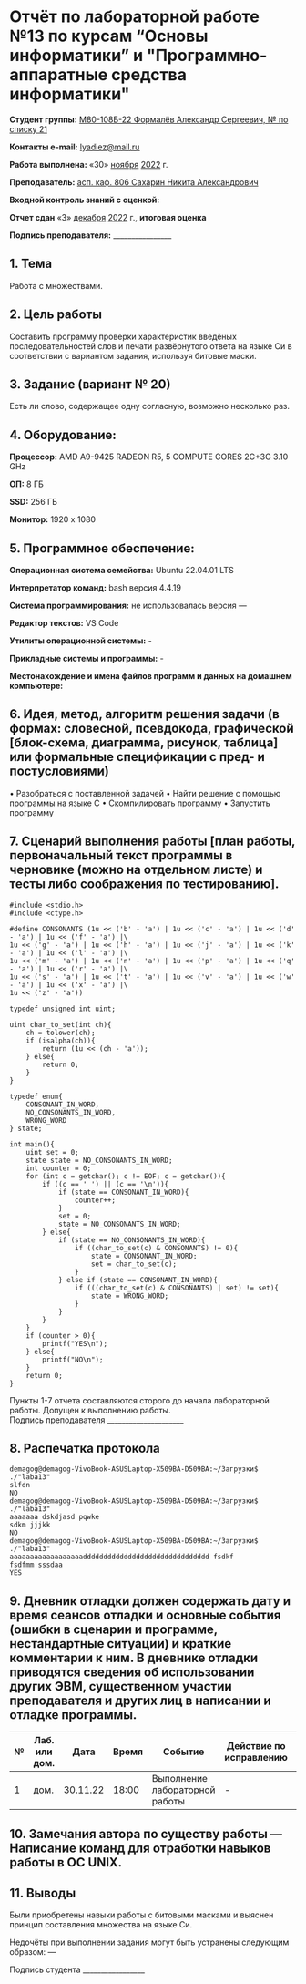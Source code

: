 # Отчёт по лабораторной работе №13 по курсам “Основы информатики” и "Программно-аппаратные средства информатики"

<b>Студент группы:</b> <ins>М80-108Б-22 Формалёв Александр Сергеевич, № по списку 21</ins> 

<b>Контакты e-mail:</b> <ins>lyadiez@mail.ru</ins>

<b>Работа выполнена:</b> «30» <ins>ноября</ins> <ins>2022</ins> г.

<b>Преподаватель:</b> <ins>асп. каф. 806 Сахарин Никита Александрович</ins>

<b>Входной контроль знаний с оценкой:</b> <ins> </ins>

<b>Отчет сдан</b> «3» <ins>декабря</ins> <ins>2022</ins> г., <b>итоговая оценка</b> <ins> </ins>

<b>Подпись преподавателя:</b> ________________


## 1. Тема
Работа с множествами.

## 2. Цель работы
Составить программу проверки характеристик введёных последовательностей слов и печати развёрнутого ответа на языке Си в соответствии с вариантом задания, используя битовые маски.

## 3. Задание (вариант № 20)
Есть ли слово, содержащее одну согласную, возможно несколько раз.

## 4. Оборудование:

<b>Процессор:</b> AMD A9-9425 RADEON R5, 5 COMPUTE CORES 2C+3G 3.10 GHz <br/>

<b>ОП:</b> 8 ГБ <br/>

<b>SSD:</b> 256 ГБ<br/>

<b>Монитор:</b> 1920 х 1080 <br/>

## 5. Программное обеспечение:
<b>Операционная система семейства:</b> Ubuntu 22.04.01 LTS<br/>

<b>Интерпретатор команд:</b> bash версия 4.4.19<br/>

<b>Система программирования:</b> не использовалась версия —<br/>

<b>Редактор текстов:</b> VS Code

<b>Утилиты операционной системы:</b> -

<b>Прикладные системы и программы:</b> -

<b>Местонахождение и имена файлов программ и данных на домашнем компьютере:</b>

## 6. Идея, метод, алгоритм решения задачи (в формах: словесной, псевдокода, графической [блок-схема, диаграмма, рисунок, таблица] или формальные спецификации с пред- и постусловиями)

• Разобраться с поставленной задачей
• Найти решение с помощью программы на языке С
•	Скомпилировать программу
•	Запустить программу

## 7. Сценарий выполнения работы [план работы, первоначальный текст программы в черновике (можно на отдельном листе) и тесты либо соображения по тестированию]. 

```
#include <stdio.h>
#include <ctype.h>

#define CONSONANTS (1u << ('b' - 'a') | 1u << ('c' - 'a') | 1u << ('d' - 'a') | 1u << ('f' - 'a') |\
1u << ('g' - 'a') | 1u << ('h' - 'a') | 1u << ('j' - 'a') | 1u << ('k' - 'a') | 1u << ('l' - 'a') |\
1u << ('m' - 'a') | 1u << ('n' - 'a') | 1u << ('p' - 'a') | 1u << ('q' - 'a') | 1u << ('r' - 'a') |\
1u << ('s' - 'a') | 1u << ('t' - 'a') | 1u << ('v' - 'a') | 1u << ('w' - 'a') | 1u << ('x' - 'a') |\
1u << ('z' - 'a'))

typedef unsigned int uint;

uint char_to_set(int ch){
    ch = tolower(ch);
    if (isalpha(ch)){
        return (1u << (ch - 'a'));
    } else{
        return 0;
    }
}

typedef enum{
    CONSONANT_IN_WORD,
    NO_CONSONANTS_IN_WORD,
    WRONG_WORD
} state;

int main(){
    uint set = 0;
    state state = NO_CONSONANTS_IN_WORD;
    int counter = 0;
    for (int c = getchar(); c != EOF; c = getchar()){
        if ((c == ' ') || (c == '\n')){
            if (state == CONSONANT_IN_WORD){
                counter++;
            }
            set = 0;
            state = NO_CONSONANTS_IN_WORD;
        } else{
            if (state == NO_CONSONANTS_IN_WORD){
                if ((char_to_set(c) & CONSONANTS) != 0){
                    state = CONSONANT_IN_WORD;
                    set = char_to_set(c);
                }
            } else if (state == CONSONANT_IN_WORD){
                if (((char_to_set(c) & CONSONANTS) | set) != set){
                    state = WRONG_WORD;
                }
            }
        }
    }
    if (counter > 0){
        printf("YES\n");
    } else{
        printf("NO\n");
    }
    return 0;
}
```

Пункты 1-7 отчета составляются сторого до начала лабораторной работы.
Допущен к выполнению работы.  
Подпись преподавателя _____________________
## 8. Распечатка протокола 
```
demagog@demagog-VivoBook-ASUSLaptop-X509BA-D509BA:~/Загрузки$ ./"laba13" 
slfdn   
NO
demagog@demagog-VivoBook-ASUSLaptop-X509BA-D509BA:~/Загрузки$ ./"laba13" 
aaaaaaa dskdjasd pqwke
sdkm jjjkk    
NO
demagog@demagog-VivoBook-ASUSLaptop-X509BA-D509BA:~/Загрузки$ ./"laba13" 
aaaaaaaaaaaaaaaaaaddddddddddddddddddddddddddddddd fsdkf
fsdfmm sssdaa
YES
```
## 9. Дневник отладки должен содержать дату и время сеансов отладки и основные события (ошибки в сценарии и программе, нестандартные ситуации) и краткие комментарии к ним. В дневнике отладки приводятся сведения об использовании других ЭВМ, существенном участии преподавателя и других лиц в написании и отладке программы.

| № |  Лаб. или дом. | Дата | Время | Событие | Действие по исправлению | Примечание |
| ------ | ------ | ------ | ------ | ------ | ------ | ------ |
| 1 | дом. | 30.11.22 | 18:00 | Выполнение лабораторной работы | - | - |

## 10. Замечания автора по существу работы — Написание команд для отработки навыков работы в ОС UNIX.

## 11. Выводы

Были приобретены навыки работы с битовыми масками и выяснен принцип составления множества на языке Си.

Недочёты при выполнении задания могут быть устранены следующим образом: —

Подпись студента _________________


